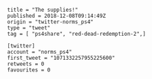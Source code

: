 ```
title = "The supplies!"
published = 2018-12-08T09:14:49Z
origin = "twitter-norms_ps4"
type = "tweet"
tag = [ "ps4share", "red-dead-redemption-2",]

[twitter]
account = "norms_ps4"
first_tweet = "1071332257955225600"
retweets = 0
favourites = 0
```

<p class='image'><img src='https://mnf.m17s.net/2018/12/08/Dt4jAmDX4AAurON.jpg' alt=''></p>

